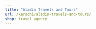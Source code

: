 ```yaml
---
title: "Aladin Travels and Tours"
url: /karachi/aladin-travels-and-tours/
shop: travel agency
---
```

